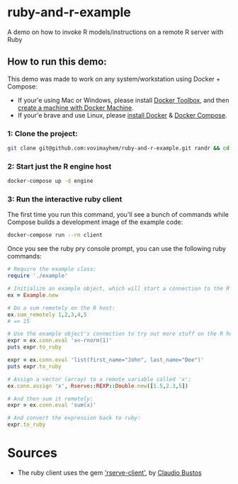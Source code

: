 # ruby-and-r-example
A demo on how to invoke R models/instructions on a remote R server with Ruby

## How to run this demo:

This demo was made to work on any system/workstation using Docker + Compose:
 - If your'e using Mac or Windows, please install [Docker Toolbox](https://www.docker.com/toolbox), and then [create a machine with Docker Machine](https://docs.docker.com/machine/get-started/).
 - If your'e brave and use Linux, please [install Docker](https://docs.docker.com/installation/) & [Docker Compose](https://docs.docker.com/compose/).

### 1: Clone the project:

```bash
git clone git@github.com:vovimayhem/ruby-and-r-example.git randr && cd randr
```

### 2: Start just the R engine host

```bash
docker-compose up -d engine
```

### 3: Run the interactive ruby client

The first time you run this command, you'll see a bunch of commands while Compose
builds a development image of the example code:

```bash
docker-compose run --rm client
```

Once you see the ruby pry console prompt, you can use the following ruby commands:

```ruby
# Require the example class:
require './example'

# Initialize an example object, which will start a connection to the R host:
ex = Example.new

# Do a sum remotely on the R host:
ex.sum_remotely 1,2,3,4,5
# => 15

# Use the example object's connection to try out more stuff on the R host:
expr = ex.conn.eval 'x<-rnorm(1)'
puts expr.to_ruby

expr = ex.conn.eval 'list(first_name="John", last_name="Doe")'
puts expr.to_ruby

# Assign a vector (array) to a remote variable called 'x':
ex.conn.assign 'x', Rserve::REXP::Double.new([1.5,2.3,5])

# And then sum it remotely:
expr = ex.conn.eval 'sum(x)'

# And convert the expression back to ruby:
expr.to_ruby
```

# Sources

- The ruby client uses the gem ['rserve-client'](https://github.com/clbustos/Rserve-Ruby-client), by [Claudio Bustos](https://github.com/clbustos)
